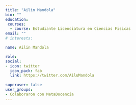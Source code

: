 ```yaml
---
title: "Ailin Mandola"
bio: ""
education:
 courses:
  - course: Estudiante Licenciatura en Ciencias Fisicas
email: ""
# interests:

name: Ailin Mandola

role:
social:
- icon: twitter
  icon_pack: fab
  link: https://twitter.com/AiluMandola
  
superuser: false
user_groups:
- Colaboraron con MetaDocencia
---
```


